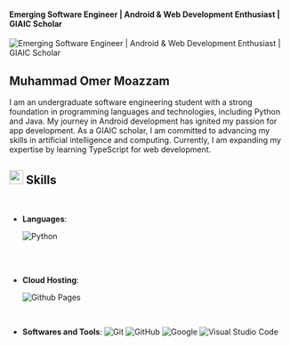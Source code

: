 #### Emerging Software Engineer | Android & Web Development Enthusiast | GIAIC Scholar
![Emerging Software Engineer | Android & Web Development Enthusiast | GIAIC Scholar](https://media.licdn.com/dms/image/D4D16AQHqb_viQbVV7g/profile-displaybackgroundimage-shrink_350_1400/0/1711233841191?e=1726099200&v=beta&t=NkBIn-PpWW33OKWrcVRC4-SMpftWVSI8Pf5n3c6mb-c)

## Muhammad Omer Moazzam
I am an undergraduate software engineering student with a strong foundation in programming languages and technologies, including Python and Java. My journey in Android development has ignited my passion for app development. As a GIAIC scholar, I am committed to advancing my skills in artificial intelligence and computing. Currently, I am expanding my expertise by learning TypeScript for web development.

<!-- ## Skills:
- Python 
- Java 
- TS -->

## <img src="https://media2.giphy.com/media/QssGEmpkyEOhBCb7e1/giphy.gif?cid=ecf05e47a0n3gi1bfqntqmob8g9aid1oyj2wr3ds3mg700bl&rid=giphy.gif" width ="25"><b> Skills</b>
<br>

<p align="center">

- **Languages**:
  
    ![Python](https://img.shields.io/badge/Python%20-%2314354C.svg?style=for-the-badge&logo=python&logoColor=white)

<br>   
    
<!-- - **Front-End Development**:

   ![HTML5](https://img.shields.io/badge/HTML5%20-%23E34F26.svg?style=for-the-badge&logo=html5&logoColor=white)
   ![CSS3](https://img.shields.io/badge/CSS%20-%231572B6.svg?style=for-the-badge&logo=css3&logoColor=white)
   ![JavaScript](https://img.shields.io/badge/JavaScript%20-%23F7DF1E.svg?style=for-the-badge&logo=javascript&logoColor=black) -->

<br>

- **Cloud Hosting**:

    ![Github Pages](https://img.shields.io/badge/GitHub%20Pages-%23327FC7.svg?style=for-the-badge&logo=github&logoColor=white)
    
<br>

- **Softwares and Tools**:
    ![Git](https://img.shields.io/badge/git-%23F05033.svg?style=for-the-badge&logo=git&logoColor=white)
    ![GitHub](https://img.shields.io/badge/github-%23121011.svg?style=for-the-badge&logo=github&logoColor=white)
    ![Google](https://img.shields.io/badge/google-%234285F4.svg?style=for-the-badge&logo=google&logoColor=white)
    ![Visual Studio Code](https://img.shields.io/badge/Visual%20Studio%20Code-0078d7.svg?style=for-the-badge&logo=visual-studio-code&logoColor=white)
    
<br>

<!-- - **Extras**: -->

</p>


